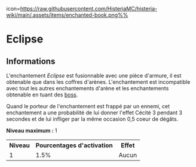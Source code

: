 icon=https://raw.githubusercontent.com/HisteriaMC/histeria-wiki/main/.assets/items/enchanted-book.png%%
# Eclipse

## Informations
L'enchantement *Eclipse* est fusionnable avec une pièce d'armure, il est obtenable que dans les coffres d'arènes. L'enchantement est incompatible avec tout les autres enchantements d'arène et les enchantements obtenable en tuant des [boss](https://histeria.fr/wiki/boss).

Quand le porteur de l'enchantement est frappé par un ennemi, cet enchantement a une probabilité de lui donner l'effet Cécité 3 pendant 3 secondes et de lui infliger par la même occasion 0,5 coeur de dégâts.

**Niveau maximum :** 1

<table>
  <tr>
    <th>Niveau</th>
    <th>Pourcentages d'activation</th>
    <th>Effet</th>
  </tr>
  <tr>
    <td>1</td>
    <td>1.5%</td>
    <td>Aucun</td>
  </tr>
</table>
